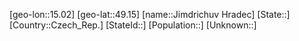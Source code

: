 ﻿---
location: [49.15,15.02]
type: City
tags:
- geo/City


SpocWebEntityId: 31202
isDeleted: false
confidential: public

---
[geo-lon::15.02]
[geo-lat::49.15]
[name::Jimdrichuv Hradec]
[State::]
[Country::Czech_Rep.]
[StateId::]
[Population::]
[Unknown::]

